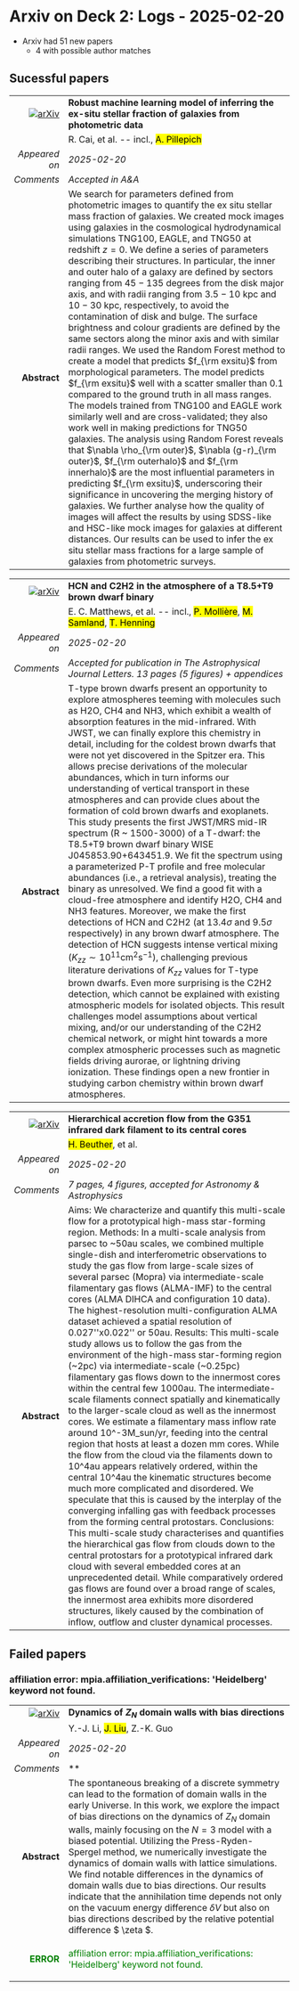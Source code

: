 # Arxiv on Deck 2: Logs - 2025-02-20

* Arxiv had 51 new papers
    * 4 with possible author matches

## Sucessful papers


|||
|---:|:---|
| [![arXiv](https://img.shields.io/badge/arXiv-2502.13216-b31b1b.svg)](https://arxiv.org/abs/2502.13216) | **Robust machine learning model of inferring the ex-situ stellar fraction of galaxies from photometric data**  |
|| R. Cai, et al. -- incl., <mark>A. Pillepich</mark> |
|*Appeared on*| *2025-02-20*|
|*Comments*| *Accepted in A&A*|
|**Abstract**|            We search for parameters defined from photometric images to quantify the ex situ stellar mass fraction of galaxies. We created mock images using galaxies in the cosmological hydrodynamical simulations TNG100, EAGLE, and TNG50 at redshift $z=0$. We define a series of parameters describing their structures. In particular, the inner and outer halo of a galaxy are defined by sectors ranging from $45-135$ degrees from the disk major axis, and with radii ranging from $3.5-10$ kpc and $10-30$ kpc, respectively, to avoid the contamination of disk and bulge. The surface brightness and colour gradients are defined by the same sectors along the minor axis and with similar radii ranges. We used the Random Forest method to create a model that predicts $f_{\rm exsitu}$ from morphological parameters. The model predicts $f_{\rm exsitu}$ well with a scatter smaller than 0.1 compared to the ground truth in all mass ranges. The models trained from TNG100 and EAGLE work similarly well and are cross-validated; they also work well in making predictions for TNG50 galaxies. The analysis using Random Forest reveals that $\nabla \rho_{\rm outer}$, $\nabla (g-r)_{\rm outer}$, $f_{\rm outerhalo}$ and $f_{\rm innerhalo}$ are the most influential parameters in predicting $f_{\rm exsitu}$, underscoring their significance in uncovering the merging history of galaxies. We further analyse how the quality of images will affect the results by using SDSS-like and HSC-like mock images for galaxies at different distances. Our results can be used to infer the ex situ stellar mass fractions for a large sample of galaxies from photometric surveys.         |


|||
|---:|:---|
| [![arXiv](https://img.shields.io/badge/arXiv-2502.13610-b31b1b.svg)](https://arxiv.org/abs/2502.13610) | **HCN and C2H2 in the atmosphere of a T8.5+T9 brown dwarf binary**  |
|| E. C. Matthews, et al. -- incl., <mark>P. Mollière</mark>, <mark>M. Samland</mark>, <mark>T. Henning</mark> |
|*Appeared on*| *2025-02-20*|
|*Comments*| *Accepted for publication in The Astrophysical Journal Letters. 13 pages (5 figures) + appendices*|
|**Abstract**|            T-type brown dwarfs present an opportunity to explore atmospheres teeming with molecules such as H2O, CH4 and NH3, which exhibit a wealth of absorption features in the mid-infrared. With JWST, we can finally explore this chemistry in detail, including for the coldest brown dwarfs that were not yet discovered in the Spitzer era. This allows precise derivations of the molecular abundances, which in turn informs our understanding of vertical transport in these atmospheres and can provide clues about the formation of cold brown dwarfs and exoplanets. This study presents the first JWST/MRS mid-IR spectrum (R ~ 1500-3000) of a T-dwarf: the T8.5+T9 brown dwarf binary WISE J045853.90+643451.9. We fit the spectrum using a parameterized P-T profile and free molecular abundances (i.e., a retrieval analysis), treating the binary as unresolved. We find a good fit with a cloud-free atmosphere and identify H2O, CH4 and NH3 features. Moreover, we make the first detections of HCN and C2H2 (at 13.4$\sigma$ and 9.5$\sigma$ respectively) in any brown dwarf atmosphere. The detection of HCN suggests intense vertical mixing ($K_{zz}\sim10^{11}$cm$^2$s$^{-1}$), challenging previous literature derivations of $K_{zz}$ values for T-type brown dwarfs. Even more surprising is the C2H2 detection, which cannot be explained with existing atmospheric models for isolated objects. This result challenges model assumptions about vertical mixing, and/or our understanding of the C2H2 chemical network, or might hint towards a more complex atmospheric processes such as magnetic fields driving aurorae, or lightning driving ionization. These findings open a new frontier in studying carbon chemistry within brown dwarf atmospheres.         |


|||
|---:|:---|
| [![arXiv](https://img.shields.io/badge/arXiv-2502.13866-b31b1b.svg)](https://arxiv.org/abs/2502.13866) | **Hierarchical accretion flow from the G351 infrared dark filament to its central cores**  |
|| <mark>H. Beuther</mark>, et al. |
|*Appeared on*| *2025-02-20*|
|*Comments*| *7 pages, 4 figures, accepted for Astronomy & Astrophysics*|
|**Abstract**|            Aims: We characterize and quantify this multi-scale flow for a prototypical high-mass star-forming region. Methods: In a multi-scale analysis from parsec to ~50au scales, we combined multiple single-dish and interferometric observations to study the gas flow from large-scale sizes of several parsec (Mopra) via intermediate-scale filamentary gas flows (ALMA-IMF) to the central cores (ALMA DIHCA and configuration 10 data). The highest-resolution multi-configuration ALMA dataset achieved a spatial resolution of 0.027''x0.022'' or 50au. Results: This multi-scale study allows us to follow the gas from the environment of the high-mass star-forming region (~2pc) via intermediate-scale (~0.25pc) filamentary gas flows down to the innermost cores within the central few 1000au. The intermediate-scale filaments connect spatially and kinematically to the larger-scale cloud as well as the innermost cores. We estimate a filamentary mass inflow rate around 10^-3M_sun/yr, feeding into the central region that hosts at least a dozen mm cores. While the flow from the cloud via the filaments down to 10^4au appears relatively ordered, within the central 10^4au the kinematic structures become much more complicated and disordered. We speculate that this is caused by the interplay of the converging infalling gas with feedback processes from the forming central protostars. Conclusions: This multi-scale study characterises and quantifies the hierarchical gas flow from clouds down to the central protostars for a prototypical infrared dark cloud with several embedded cores at an unprecedented detail. While comparatively ordered gas flows are found over a broad range of scales, the innermost area exhibits more disordered structures, likely caused by the combination of inflow, outflow and cluster dynamical processes.         |

## Failed papers

### affiliation error: mpia.affiliation_verifications: 'Heidelberg' keyword not found. 


|||
|---:|:---|
| [![arXiv](https://img.shields.io/badge/arXiv-2502.13644-b31b1b.svg)](https://arxiv.org/abs/2502.13644) | **Dynamics of $Z_N$ domain walls with bias directions**  |
|| Y.-J. Li, <mark>J. Liu</mark>, Z.-K. Guo |
|*Appeared on*| *2025-02-20*|
|*Comments*| **|
|**Abstract**|            The spontaneous breaking of a discrete symmetry can lead to the formation of domain walls in the early Universe. In this work, we explore the impact of bias directions on the dynamics of $Z_N$ domain walls, mainly focusing on the $N = 3$ model with a biased potential. Utilizing the Press-Ryden-Spergel method, we numerically investigate the dynamics of domain walls with lattice simulations. We find notable differences in the dynamics of domain walls due to bias directions. Our results indicate that the annihilation time depends not only on the vacuum energy difference $\delta V$ but also on bias directions described by the relative potential difference $ \zeta $.         |
|<p style="color:green"> **ERROR** </p>| <p style="color:green">affiliation error: mpia.affiliation_verifications: 'Heidelberg' keyword not found.</p> |

